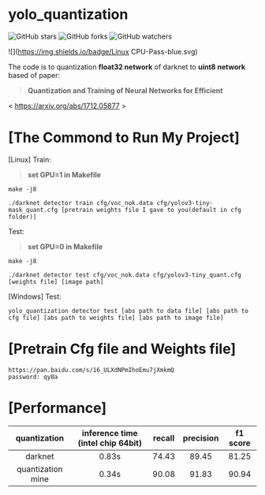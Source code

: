 # yolo_quantization
![GitHub stars](https://img.shields.io/github/stars/ArtyZe/yolo_quantization) ![GitHub forks](https://img.shields.io/github/forks/ArtyZe/yolo_quantization)  ![GitHub watchers](https://img.shields.io/github/watchers/ArtyZe/yolo_quantization)

![](https://img.shields.io/badge/Linux CPU-Pass-blue.svg)

The code is to quantization **float32 network** of darknet to **uint8 network** based of paper:

>**Quantization and Training of Neural Networks for Efficient**

< https://arxiv.org/abs/1712.05877 >

[The Commond to Run My Project]
=========
[Linux]
Train: 
>**set GPU=1 in Makefile**

	make -j8

	./darknet detector train cfg/voc_nok.data cfg/yolov3-tiny-mask_quant.cfg [pretrain weights file I gave to you(default in cfg folder)]

Test:
>**set GPU=0 in Makefile**
	
	make -j8
	
	./darknet detector test cfg/voc_nok.data cfg/yolov3-tiny_quant.cfg [weights file] [image path]

[Windows]
Test:

	yolo_quantization detector test [abs path to data file] [abs path to cfg file] [abs path to weights file] [abs path to image file]

[Pretrain Cfg file and Weights file]
=========
	https://pan.baidu.com/s/16_ULXdNPmIhoEmu7jXmkmQ 
	password: qy8a 
	
[Performance]
=========
 | quantization | inference time (intel chip 64bit) | recall | precision | f1 score |
 | :------: | :------: | :------: | :------: | :------: |
 | darknet | 0.83s | 74.43 | 89.45 | 81.25| 
 | quantization mine | 0.34s | 90.08 | 91.83 | 90.94 |


